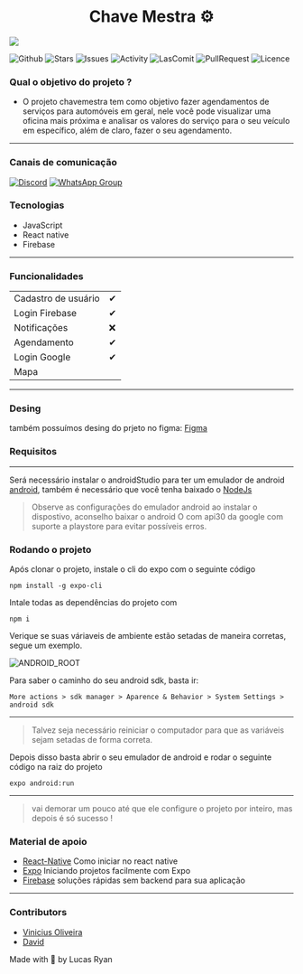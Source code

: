 <h1 align='center'>Chave Mestra ⚙️ </h1>

![](./capaChaveMestra.png)



![Github](https://img.shields.io/github/watchers/Ryanlucass/ChaveMestra?style=social)
![Stars](https://img.shields.io/github/stars/Ryanlucass/ChaveMestra?style=social)
![Issues](https://img.shields.io/github/issues-closed/Ryanlucass/ChaveMestra?color=blue&label=Issues)
![Activity](https://img.shields.io/github/commit-activity/w/Ryanlucass/ChaveMestra)
![LasComit](https://img.shields.io/github/last-commit/ryanlucass/ChaveMestra?color=red)
![PullRequest](https://img.shields.io/github/issues-pr-raw/Ryanlucass/ChaveMestra?color=gren)
![Licence](https://img.shields.io/bower/l/mi)


### Qual o objetivo do projeto ?

 - O projeto chavemestra tem como objetivo fazer agendamentos de serviços para automóveis em geral, nele você pode visualizar uma oficina mais próxima e analisar os valores do serviço para o seu veículo em específico, além de claro, fazer o seu agendamento.

---


### Canais de comunicação 

[![Discord](https://img.shields.io/discord/844351092758413353?color=blueviolet&label=Discord&logo=discord&style=flat)]()
[![WhatsApp Group](https://img.shields.io/badge/WhatsApp-Group-25D366?logo=whatsapp)](https://chat.whatsapp.com)


### Tecnologias 
- JavaScript 
- React native
- Firebase

--- 


### Funcionalidades 

|                                                            |     |
| ---------------------------------------------------------- | --- |
| Cadastro de usuário                                        | ✔   |
| Login Firebase                                             | ✔   |
| Notificações                                               | ❌  |
| Agendamento                                                | ✔   |
| Login Google                                               | ✔   |
| Mapa             

 ---                                          

### Desing 
também possuímos desing do prjeto no figma: [Figma](https://www.figma.com/file/SZNbzAfTdglDhjZSKN3TMi/Chave-Mestra?node-id=1%3A7) 


### Requisitos 
---

Será necessário instalar o androidStudio para ter um emulador de android [android](https://developer.android.com/studio), também é necessário que você tenha baixado  o [NodeJs](https://nodejs.org/en/download/)  

> Observe as configurações do emulador android ao instalar o dispostivo, aconselho baixar o android O com api30 da google com suporte a playstore para evitar possíveis erros.

### Rodando o projeto

Após clonar o projeto, instale o cli do expo com o seguinte código

`npm install -g expo-cli`

Intale todas as dependências do projeto com 

`npm i`

Verique se suas váriaveis de ambiente estão setadas de maneira corretas, segue um exemplo.

![ANDROID_ROOT](./variaveiambiente.jpeg)

Para saber o caminho do seu android sdk, basta ir: 

`More actions > sdk manager > Aparence & Behavior > System Settings > android sdk`

---

> Talvez seja necessário reiniciar o computador para que as variáveis sejam setadas de forma correta.


Depois disso basta abrir o seu emulador de android e rodar o seguinte código na raiz do projeto 

`expo android:run`

---

> vai demorar um pouco até que ele configure o projeto por inteiro, mas depois é só sucesso ! 

### Material de apoio
 

- [React-Native](https://reactnative.dev/docs/getting-started) Como iniciar no react native 
- [Expo](https://docs.expo.dev/get-started/create-a-new-app/) Iniciando projetos facilmente com Expo
- [Firebase](https://firebase.google.com/docs?) soluções rápidas sem backend para sua aplicação 

---

### Contributors

 - [Vinicius Oliveira](https://github.com/vini-sousa) <br/>
-  [David](https://github.com/6bat66)


Made with 💜 by Lucas Ryan

